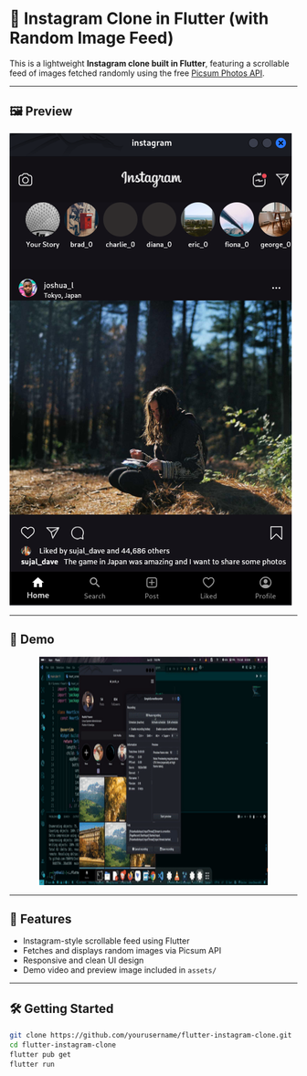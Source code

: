 # 📸 Instagram Clone in Flutter (with Random Image Feed)

This is a lightweight **Instagram clone built in Flutter**, featuring a scrollable feed of images fetched randomly using the free [Picsum Photos API](https://picsum.photos/).

---

## 🖼️ Preview

![Instagram Clone Homepage](assets/insta.png)

---

## 🎥 Demo

<p align="center">
  <img src="assets/insta_demo.gif" width="400" height="400" alt="Instagram Clone Demo">
</p>




<!-- Optional: Embed with HTML (may not work on GitHub.com) -->
<!-- 
<video width="100%" controls>
  <source src="assets/insta_demo.mkv" type="video/x-matroska">
  Your browser does not support the video tag.
</video>
-->

---

## 🚀 Features

- Instagram-style scrollable feed using Flutter
- Fetches and displays random images via Picsum API
- Responsive and clean UI design
- Demo video and preview image included in `assets/`

---

## 🛠️ Getting Started

```bash
git clone https://github.com/yourusername/flutter-instagram-clone.git
cd flutter-instagram-clone
flutter pub get
flutter run
